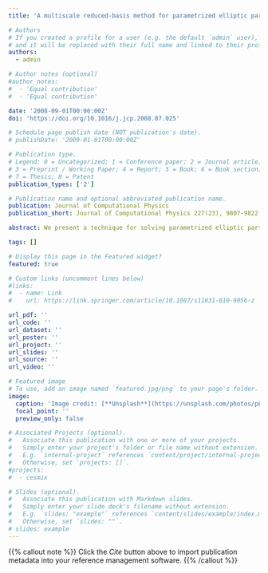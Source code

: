 ```yaml
---
title: 'A multiscale reduced-basis method for parametrized elliptic partial differential equations with multiple scales'

# Authors
# If you created a profile for a user (e.g. the default `admin` user), write the username (folder name) here
# and it will be replaced with their full name and linked to their profile.
authors:  
  - admin

# Author notes (optional)
#author_notes:
#  - 'Equal contribution'
#  - 'Equal contribution'

date: '2008-09-01T00:00:00Z'
doi: 'https://doi.org/10.1016/j.jcp.2008.07.025'

# Schedule page publish date (NOT publication's date).
# publishDate: '2009-01-01T00:00:00Z'

# Publication type.
# Legend: 0 = Uncategorized; 1 = Conference paper; 2 = Journal article;
# 3 = Preprint / Working Paper; 4 = Report; 5 = Book; 6 = Book section;
# 7 = Thesis; 8 = Patent
publication_types: ['2']

# Publication name and optional abbreviated publication name.
publication: Journal of Computational Physics
publication_short: Journal of Computational Physics 227(23), 9807-9822

abstract: We present a technique for solving parametrized elliptic partial differential equations with multiple scales. The technique is based on the combination of the reduced basis method [C. Prud?homme, D. Rovas, K. Veroy, Y. Maday, A.T. Patera, G. Turinici, Reliable real-time solution of parametrized partial differential equations reduced-basis output bound methods, Journal of Fluids Engineering 124 (1) (2002) 70?80] and the multiscale finite element method [T.Y. Hou, X.H. Wu, A multiscale finite element method for elliptic problems in composite materials and porous media, Journal of Computational Physics 134 (1) (1997) 169?189] to treat problems in which the differential coefficient is characterized by a large number of independent parameters. For the multiscale finite element method, a large number of cell problems has to be solved at the fine local mesh for each new configuration of the differential coefficient. In order to improve the computational efficiency of this method, we construct reduced basis spaces that are adapted to the local parameter dependence of the differential operator. The approximate solutions of the cell problems are computed accurately and efficiently via performing Galekin projection onto the reduced basis spaces and implementing the offline?online computational procedure. Therefore, a large number of similar computations at the fine local mesh can be carried out with lower computational cost for each new configuration of the differential coefficient. Numerical results are provided to demonstrate the accuracy and efficiency of the proposed approach.

tags: []

# Display this page in the Featured widget?
featured: true

# Custom links (uncomment lines below)
#links:
#  - name: Link
#    url: https://link.springer.com/article/10.1007/s11831-010-9056-z

url_pdf: ''
url_code: ''
url_dataset: ''
url_poster: ''
url_project: ''
url_slides: ''
url_source: ''
url_video: ''

# Featured image
# To use, add an image named `featured.jpg/png` to your page's folder.
image:
  caption: 'Image credit: [**Unsplash**](https://unsplash.com/photos/pLCdAaMFLTE)'
  focal_point: ''
  preview_only: false

# Associated Projects (optional).
#   Associate this publication with one or more of your projects.
#   Simply enter your project's folder or file name without extension.
#   E.g. `internal-project` references `content/project/internal-project/index.md`.
#   Otherwise, set `projects: []`.
#projects:
#  - cesmix

# Slides (optional).
#   Associate this publication with Markdown slides.
#   Simply enter your slide deck's filename without extension.
#   E.g. `slides: "example"` references `content/slides/example/index.md`.
#   Otherwise, set `slides: ""`.
# slides: example
---
```


{{% callout note %}}
Click the _Cite_ button above to import publication metadata into your reference management software.
{{% /callout %}}
